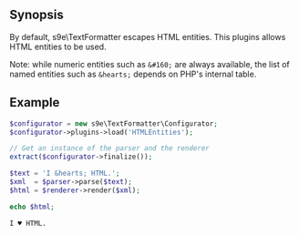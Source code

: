## Synopsis

By default, s9e\TextFormatter escapes HTML entities. This plugins allows HTML entities to be used.

Note: while numeric entities such as `&#160;` are always available, the list of named entities such as `&hearts;` depends on PHP's internal table.

## Example

```php
$configurator = new s9e\TextFormatter\Configurator;
$configurator->plugins->load('HTMLEntities');

// Get an instance of the parser and the renderer
extract($configurator->finalize());

$text = 'I &hearts; HTML.';
$xml  = $parser->parse($text);
$html = $renderer->render($xml);

echo $html;
```
```html
I ♥ HTML.
```